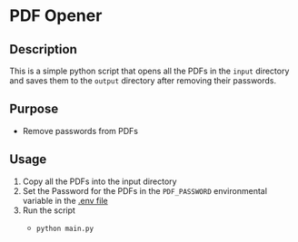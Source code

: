 # PDF Opener

## Description
This is a simple python script that opens all the PDFs in the `input` directory and saves them to the `output` 
directory after removing their passwords.

## Purpose
- Remove passwords from PDFs

## Usage
1. Copy all the PDFs into the input directory
2. Set the Password for the PDFs in the `PDF_PASSWORD` environmental variable in the [.env file](.env)
3. Run the script
   - ```bash
     python main.py
     ```
